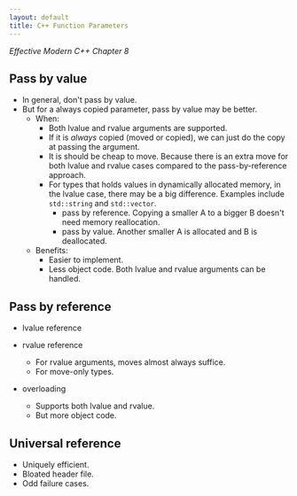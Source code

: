 ```yaml
---
layout: default
title: C++ Function Parameters
---
```


*Effective Modern C++ Chapter 8*

## Pass by value

* In general, don't pass by value.
* But for a always copied parameter, pass by value may be better.
   * When:
      * Both lvalue and rvalue arguments are supported.
      * If it is *always* copied (moved or copied), we can just do the copy at passing the argument.
      * It is should be cheap to move. Because there is an extra move for both lvalue and rvalue cases compared to the pass-by-reference approach.
      * For types that holds values in dynamically allocated memory, in the lvalue case, there may be a big difference. Examples include `std::string` and `std::vector`.
         - pass by reference. Copying a smaller A to a bigger B doesn't need memory reallocation.
         - pass by value. Another smaller A is allocated and B is deallocated.
   * Benefits:
      * Easier to implement.
      * Less object code. Both lvalue and rvalue arguments can be handled.

## Pass by reference

* lvalue reference

* rvalue reference
   * For rvalue arguments, moves almost always suffice.
   * For move-only types.

* overloading
   * Supports both lvalue and rvalue.
   * But more object code.

## Universal reference
   * Uniquely efficient.
   * Bloated header file.
   * Odd failure cases.

